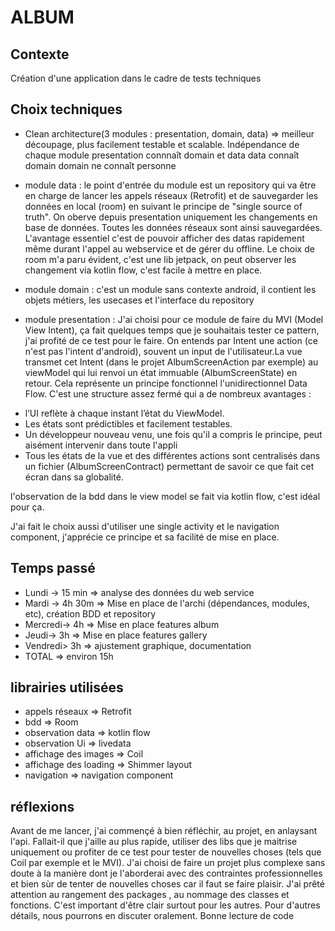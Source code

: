 # ALBUM
## Contexte
Création d'une application dans le cadre de tests techniques 

## Choix techniques
* Clean architecture(3 modules : presentation, domain, data) => meilleur découpage, plus facilement testable et scalable. Indépendance de chaque module
presentation connnaît domain et data
data connaît domain
domain ne connaît personne

* module data : le point d'entrée du module est un repository qui va être en charge de lancer les appels réseaux (Retrofit)  et de sauvegarder les données en local (room) en suivant le principe de "single source of truth". On oberve depuis presentation uniquement les changements en base de données. Toutes les données réseaux sont ainsi sauvegardées. L'avantage essentiel c'est de pouvoir afficher des datas rapidement même durant l'appel au webservice et de gérer du offline.
Le choix de room m'a paru évident, c'est une lib jetpack, on peut observer les changement via kotlin flow, c'est facile à mettre en place.

* module domain : c'est un module sans contexte android, il contient les objets métiers, les usecases et l'interface du repository

* module presentation : J'ai choisi pour ce module de faire du MVI (Model View Intent), ça fait quelques temps que je souhaitais tester ce pattern, j'ai profité de ce test pour le faire. On entends par Intent une action (ce n'est pas l'intent d'android), souvent un input de l'utilisateur.La vue transmet cet Intent (dans le projet AlbumScreenAction par exemple) au viewModel qui lui renvoi un état immuable (AlbumScreenState) en retour. Cela représente un principe fonctionnel l'unidirectionnel Data Flow. C'est une structure assez fermé qui a de nombreux avantages : 
-  l’UI reflète à chaque instant l’état du ViewModel. 
- Les états sont prédictibles et facilement testables.
- Un développeur nouveau venu, une fois qu'il a compris le principe, peut aisément intervenir dans toute l'appli
- Tous les états de la vue et des différentes actions sont centralisés dans un fichier (AlbumScreenContract) permettant de savoir ce que fait cet écran dans sa globalité.

l'observation de la bdd dans le view model se fait via kotlin flow, c'est idéal pour ça.

J'ai fait le choix aussi d'utiliser une single activity et le navigation component, j'apprécie ce principe et sa facilité de mise en place.

## Temps passé
* Lundi -> 15 min => analyse des données du web service
* Mardi -> 4h 30m => Mise en place de l'archi (dépendances, modules, etc), création BDD et repository
* Mercredi-> 4h => Mise en place features album
* Jeudi-> 3h => Mise en place features gallery
* Vendredi> 3h => ajustement graphique, documentation
* TOTAL => environ 15h

## librairies utilisées
* appels réseaux => Retrofit
* bdd => Room
* observation data => kotlin flow
* observation Ui => livedata
* affichage des images => Coil
* affichage des loading => Shimmer layout
* navigation => navigation component

## réflexions
Avant de me lancer, j'ai commençé à bien réfléchir, au projet, en anlaysant l'api. Fallait-il que j'aille au plus rapide, utiliser des libs que je maitrise uniquement ou
profiter de ce test pour tester de nouvelles choses (tels que Coil par exemple et le MVI).
J'ai choisi de faire un projet plus complexe sans doute à la manière dont je l'aborderai avec des contraintes professionnelles et bien sùr de tenter de nouvelles choses car il faut se faire plaisir.
J'ai prêté attention au rangement des packages , au nommage des classes et fonctions. C'est important d'être clair surtout pour les autres.
Pour d'autres détails, nous pourrons en discuter oralement. Bonne lecture de code


